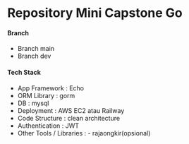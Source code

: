 # Repository Mini Capstone Go

#### Branch
<ul>
<li>Branch main</li>
<li>Branch dev</li>
</ul>

#### Tech Stack
<ul>
<li>App Framework : Echo</li>
<li>ORM Library : gorm</li>
<li>DB : mysql</li>
<li>Deployment : AWS EC2 atau Railway</li>
<li>Code Structure : clean architecture</li>
<li>Authentication : JWT</li>
<li>Other Tools / Libraries : - rajaongkir(opsional)</li>
</ul>
